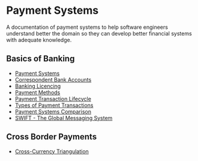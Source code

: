 # Payment Systems

A documentation of payment systems to help software engineers understand
better the domain so they can develop better financial systems with adequate
knowledge.

## Basics of Banking
- [Payment Systems](docs/bascis-of-banking/PAYMENT_SYSTEMS.md)
- [Correspondent Bank Accounts](docs/bascis-of-banking/CORRESPONDENT_BANK_ACCOUNTS.md)
- [Banking Licencing](docs/bascis-of-banking/BANKING_LICENCING.md)
- [Payment Methods](docs/bascis-of-banking/PAYMENT_METHODS.md)
- [Payment Transaction Lifecycle](docs/bascis-of-banking/PAYMENT_TRANSACTION_LIFECYCLE.md)
- [Types of Payment Transactions](docs/bascis-of-banking/TYPES_OF_PAYMENT_TRANSACTIONS.md)
- [Payment Systems Comparison](docs/bascis-of-banking/PAYMENT_SYSTEMS_COMPARISON.md)
- [SWIFT - The Global Messaging System](docs/bascis-of-banking/SWIFT_THE_GLOBAL_MESSAGING_SYSTEM.md)

## Cross Border Payments

- [Cross-Currency Triangulation](docs/cross-border-payments/CROSS_CURRENCY_TRIANGULATION.md)

